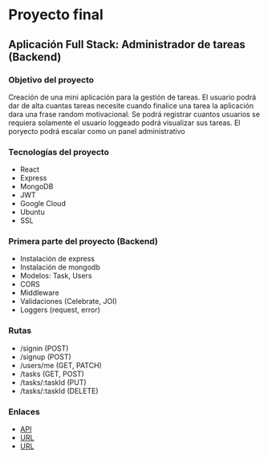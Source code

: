 # Proyecto final

## Aplicación Full Stack: Administrador de tareas (Backend)

### Objetivo del proyecto
Creación de una mini aplicación para la gestión de tareas. El usuario podrá dar de alta cuantas tareas necesite cuando finalice una tarea la aplicación dara una frase random motivacional. Se podrá registrar cuantos usuarios se requiera solamente el usuario loggeado podrá visualizar sus tareas.
El poryecto podrá escalar como un panel administrativo

### Tecnologías del proyecto 
- React
- Express
- MongoDB
- JWT
- Google Cloud
- Ubuntu
- SSL

### Primera parte del proyecto (Backend)

- Instalación de express
- Instalación de mongodb
- Modelos: Task, Users
- CORS
- Middleware
- Validaciones (Celebrate, JOI)
- Loggers (request, error)

### Rutas 

- /signin (POST)
- /signup (POST)
- /users/me (GET, PATCH)
- /tasks (GET, POST)
- /tasks/:taskId (PUT)
- /tasks/:taskId (DELETE)

### Enlaces

- [API](https://api.apptask.twilightparadox.com)
- [URL](https://apptask.twilightparadox.com)
- [URL](http://www.apptask.twilightparadox.com)
